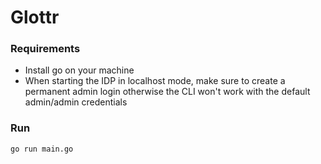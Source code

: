 # Glottr

### Requirements

- Install go on your machine
- When starting the IDP in localhost mode, make sure to create a permanent admin login otherwise the CLI won't work with the default admin/admin credentials

### Run

```bash
go run main.go
```
